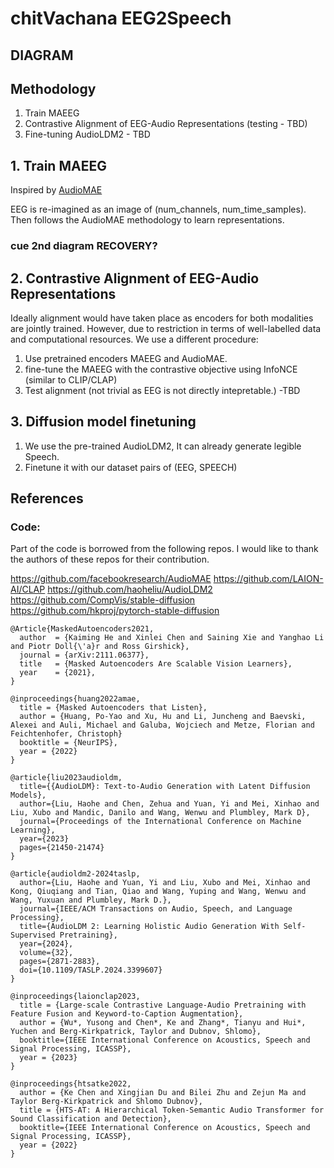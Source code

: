 # chitVachana EEG2Speech

## DIAGRAM

## Methodology
1. Train MAEEG
2. Contrastive Alignment of EEG-Audio Representations (testing - TBD)
3. Fine-tuning AudioLDM2 - TBD

## 1. Train MAEEG 

Inspired by [AudioMAE](https://github.com/facebookresearch/AudioMAE)

EEG is re-imagined as an image of (num_channels, num_time_samples). Then follows the AudioMAE methodology to learn representations.

### cue 2nd diagram RECOVERY?

##  2. Contrastive Alignment of EEG-Audio Representations

Ideally alignment would have taken place as encoders for both modalities are jointly trained.
However, due to restriction in terms of well-labelled data and computational resources. We use a different procedure:

1. Use pretrained encoders MAEEG and AudioMAE.
2. fine-tune the MAEEG with the contrastive objective using InfoNCE (similar to CLIP/CLAP)
3. Test alignment (not trivial as EEG is not directly intepretable.) -TBD


##  3. Diffusion model finetuning

1. We use the pre-trained AudioLDM2, It can already generate legible Speech.
2. Finetune it with our dataset pairs of (EEG, SPEECH)















## References

### Code:
Part of the code is borrowed from the following repos. I would like to thank the authors of these repos for their contribution.

https://github.com/facebookresearch/AudioMAE
https://github.com/LAION-AI/CLAP
https://github.com/haoheliu/AudioLDM2
https://github.com/CompVis/stable-diffusion
https://github.com/hkproj/pytorch-stable-diffusion



```
@Article{MaskedAutoencoders2021,
  author  = {Kaiming He and Xinlei Chen and Saining Xie and Yanghao Li and Piotr Doll{\'a}r and Ross Girshick},
  journal = {arXiv:2111.06377},
  title   = {Masked Autoencoders Are Scalable Vision Learners},
  year    = {2021},
}

@inproceedings{huang2022amae,
  title = {Masked Autoencoders that Listen},
  author = {Huang, Po-Yao and Xu, Hu and Li, Juncheng and Baevski, Alexei and Auli, Michael and Galuba, Wojciech and Metze, Florian and Feichtenhofer, Christoph}
  booktitle = {NeurIPS},
  year = {2022}
}

@article{liu2023audioldm,
  title={{AudioLDM}: Text-to-Audio Generation with Latent Diffusion Models},
  author={Liu, Haohe and Chen, Zehua and Yuan, Yi and Mei, Xinhao and Liu, Xubo and Mandic, Danilo and Wang, Wenwu and Plumbley, Mark D},
  journal={Proceedings of the International Conference on Machine Learning},
  year={2023}
  pages={21450-21474}
}

@article{audioldm2-2024taslp,
  author={Liu, Haohe and Yuan, Yi and Liu, Xubo and Mei, Xinhao and Kong, Qiuqiang and Tian, Qiao and Wang, Yuping and Wang, Wenwu and Wang, Yuxuan and Plumbley, Mark D.},
  journal={IEEE/ACM Transactions on Audio, Speech, and Language Processing}, 
  title={AudioLDM 2: Learning Holistic Audio Generation With Self-Supervised Pretraining}, 
  year={2024},
  volume={32},
  pages={2871-2883},
  doi={10.1109/TASLP.2024.3399607}
}

@inproceedings{laionclap2023,
  title = {Large-scale Contrastive Language-Audio Pretraining with Feature Fusion and Keyword-to-Caption Augmentation},
  author = {Wu*, Yusong and Chen*, Ke and Zhang*, Tianyu and Hui*, Yuchen and Berg-Kirkpatrick, Taylor and Dubnov, Shlomo},
  booktitle={IEEE International Conference on Acoustics, Speech and Signal Processing, ICASSP},
  year = {2023}
}

@inproceedings{htsatke2022,
  author = {Ke Chen and Xingjian Du and Bilei Zhu and Zejun Ma and Taylor Berg-Kirkpatrick and Shlomo Dubnov},
  title = {HTS-AT: A Hierarchical Token-Semantic Audio Transformer for Sound Classification and Detection},
  booktitle={IEEE International Conference on Acoustics, Speech and Signal Processing, ICASSP},
  year = {2022}
}
```
